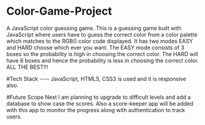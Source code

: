 # Color-Game-Project
A JavaScript color guessing game.
This is a guessing game built with JavaScript where users have to guess the correct color from a color palette which matches to the RGB() color code displayed. It has two modes EASY and HARD choose which ever you want. 
The EASY mode consists of 3 boxes so the probability is high in choosing the correct color.
The HARD will have 6 boxes and hence the probability is less in choosing the correct color.
ALL THE BEST!!!

#Tech Stack ---- JavaScript, HTML5, CSS3 is used and it is responsive also.

#Future Scope
Next I am planning  to upgrade to difficult levels and add a database to show case the scores. 
Also a score-keeper app will be added with this app to monitor the progress along with authentication to track users.

